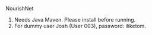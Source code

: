 NourishNet

1. Needs Java Maven. Please install before running.
2. For dummy user Josh (User 003), password: iliketom.
